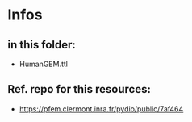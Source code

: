 # Infos

## in this folder:

- HumanGEM.ttl

## Ref. repo for this resources:

- https://pfem.clermont.inra.fr/pydio/public/7af464
